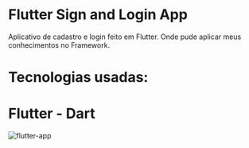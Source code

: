 # Flutter Sign and Login App
Aplicativo de cadastro e login feito em Flutter. Onde pude aplicar meus conhecimentos no Framework. 
# Tecnologias usadas:
# Flutter - Dart
![flutter-app](https://github.com/eujuniorbezerra/sign-and-login-app/assets/132306741/b4d6662a-1686-430e-bedf-7f0b9313b46c)
